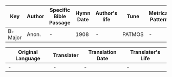 Key | Author   | Specific Bible Passage     |Hymn Date |Author's life |Tune |Metrical Pattern   |Composer/Source
-- | --------- | ---------------------------|----------|--------------|-----|-------------------|-------------  
B♭ Major |Anon. |- |1908 |- |PATMOS |- |-

Original Language | Translater | Translation Date   | Translater's Life  
----------------- | --------- | --------------------|-------------     
\- |- |- |-
